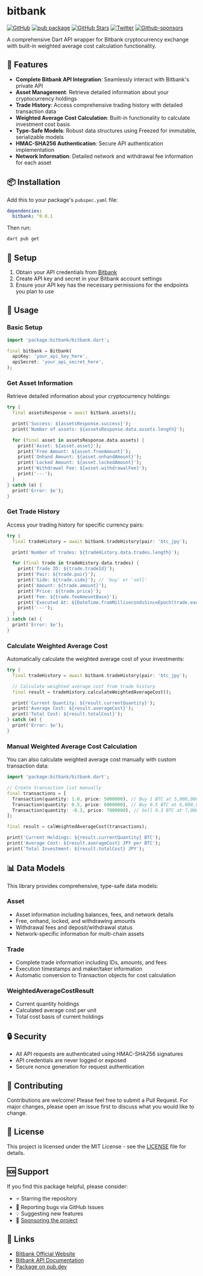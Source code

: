 # bitbank

[![GitHub](https://img.shields.io/github/license/normidar/bitbank.svg)](https://github.com/normidar/bitbank/blob/main/LICENSE)
[![pub package](https://img.shields.io/pub/v/bitbank.svg)](https://pub.dartlang.org/packages/bitbank)
[![GitHub Stars](https://img.shields.io/github/stars/normidar/bitbank.svg)](https://github.com/normidar/bitbank/stargazers)
[![Twitter](https://img.shields.io/twitter/url/https/twitter.com/normidar2.svg?style=social&label=Follow%20%40normidar)](https://twitter.com/normidar2)
[![Github-sponsors](https://img.shields.io/badge/sponsor-30363D?logo=GitHub-Sponsors&logoColor=#EA4AAA)](https://github.com/sponsors/normidar)

A comprehensive Dart API wrapper for Bitbank cryptocurrency exchange with built-in weighted average cost calculation functionality.

## 🚀 Features

- **Complete Bitbank API Integration**: Seamlessly interact with Bitbank's private API
- **Asset Management**: Retrieve detailed information about your cryptocurrency holdings
- **Trade History**: Access comprehensive trading history with detailed transaction data
- **Weighted Average Cost Calculation**: Built-in functionality to calculate investment cost basis
- **Type-Safe Models**: Robust data structures using Freezed for immutable, serializable models
- **HMAC-SHA256 Authentication**: Secure API authentication implementation
- **Network Information**: Detailed network and withdrawal fee information for each asset

## 📦 Installation

Add this to your package's `pubspec.yaml` file:

```yaml
dependencies:
  bitbank: ^0.0.1
```

Then run:

```bash
dart pub get
```

## 🔧 Setup

1. Obtain your API credentials from [Bitbank](https://bitbank.cc/)
2. Create API key and secret in your Bitbank account settings
3. Ensure your API key has the necessary permissions for the endpoints you plan to use

## 📖 Usage

### Basic Setup

```dart
import 'package:bitbank/bitbank.dart';

final bitbank = Bitbank(
  apiKey: 'your_api_key_here',
  apiSecret: 'your_api_secret_here',
);
```

### Get Asset Information

Retrieve detailed information about your cryptocurrency holdings:

```dart
try {
  final assetsResponse = await bitbank.assets();

  print('Success: ${assetsResponse.success}');
  print('Number of assets: ${assetsResponse.data.assets.length}');

  for (final asset in assetsResponse.data.assets) {
    print('Asset: ${asset.asset}');
    print('Free Amount: ${asset.freeAmount}');
    print('Onhand Amount: ${asset.onhandAmount}');
    print('Locked Amount: ${asset.lockedAmount}');
    print('Withdrawal Fee: ${asset.withdrawalFee}');
    print('---');
  }
} catch (e) {
  print('Error: $e');
}
```

### Get Trade History

Access your trading history for specific currency pairs:

```dart
try {
  final tradeHistory = await bitbank.tradeHistory(pair: 'btc_jpy');

  print('Number of trades: ${tradeHistory.data.trades.length}');

  for (final trade in tradeHistory.data.trades) {
    print('Trade ID: ${trade.tradeId}');
    print('Pair: ${trade.pair}');
    print('Side: ${trade.side}'); // 'buy' or 'sell'
    print('Amount: ${trade.amount}');
    print('Price: ${trade.price}');
    print('Fee: ${trade.feeAmountBase}');
    print('Executed At: ${DateTime.fromMillisecondsSinceEpoch(trade.executedAt)}');
    print('---');
  }
} catch (e) {
  print('Error: $e');
}
```

### Calculate Weighted Average Cost

Automatically calculate the weighted average cost of your investments:

```dart
try {
  final tradeHistory = await bitbank.tradeHistory(pair: 'btc_jpy');

  // Calculate weighted average cost from trade history
  final result = tradeHistory.calculateWeightedAverageCost();

  print('Current Quantity: ${result.currentQuantity}');
  print('Average Cost: ${result.averageCost}');
  print('Total Cost: ${result.totalCost}');
} catch (e) {
  print('Error: $e');
}
```

### Manual Weighted Average Cost Calculation

You can also calculate weighted average cost manually with custom transaction data:

```dart
import 'package:bitbank/bitbank.dart';

// Create transaction list manually
final transactions = [
  Transaction(quantity: 1.0, price: 5000000), // Buy 1 BTC at 5,000,000 JPY
  Transaction(quantity: 0.5, price: 6000000), // Buy 0.5 BTC at 6,000,000 JPY
  Transaction(quantity: -0.3, price: 7000000), // Sell 0.3 BTC at 7,000,000 JPY
];

final result = calWeightedAverageCost(transactions);

print('Current Holdings: ${result.currentQuantity} BTC');
print('Average Cost: ${result.averageCost} JPY per BTC');
print('Total Investment: ${result.totalCost} JPY');
```

## 📊 Data Models

This library provides comprehensive, type-safe data models:

### Asset

- Asset information including balances, fees, and network details
- Free, onhand, locked, and withdrawing amounts
- Withdrawal fees and deposit/withdrawal status
- Network-specific information for multi-chain assets

### Trade

- Complete trade information including IDs, amounts, and fees
- Execution timestamps and maker/taker information
- Automatic conversion to Transaction objects for cost calculation

### WeightedAverageCostResult

- Current quantity holdings
- Calculated average cost per unit
- Total cost basis of current holdings

## 🔒 Security

- All API requests are authenticated using HMAC-SHA256 signatures
- API credentials are never logged or exposed
- Secure nonce generation for request authentication

## 🤝 Contributing

Contributions are welcome! Please feel free to submit a Pull Request. For major changes, please open an issue first to discuss what you would like to change.

## 📄 License

This project is licensed under the MIT License - see the [LICENSE](LICENSE) file for details.

## 🆘 Support

If you find this package helpful, please consider:

- ⭐ Starring the repository
- 🐛 Reporting bugs via GitHub Issues
- 💡 Suggesting new features
- 💖 [Sponsoring the project](https://github.com/sponsors/normidar)

## 🔗 Links

- [Bitbank Official Website](https://bitbank.cc/)
- [Bitbank API Documentation](https://github.com/bitbankinc/bitbank-api-docs)
- [Package on pub.dev](https://pub.dartlang.org/packages/bitbank)
